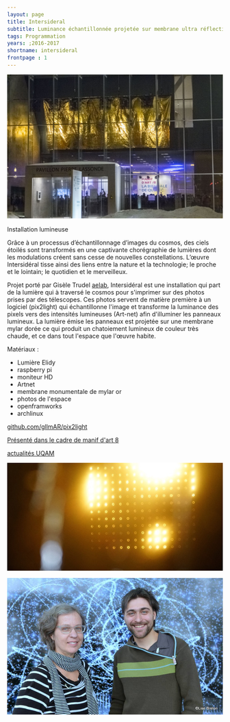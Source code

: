 ```yaml
---
layout: page
title: Intersideral
subtitle: Luminance échantillonnée projetée sur membrane ultra réflective   
tags: Programmation
years: ;2016-2017
shortname: intersideral
frontpage : 1
---
```

![intersideral](img_intersideral_01.jpg)

Installation lumineuse

Grâce à un processus d’échantillonnage d’images du cosmos, des ciels étoilés sont transformés en une captivante chorégraphie de lumières dont les modulations créent sans cesse de nouvelles constellations. L’œuvre Intersidéral tisse ainsi des liens entre la nature et la technologie; le proche et le lointain; le quotidien et le merveilleux.

Projet porté par Gisèle Trudel [aelab](http://aelab.com/wp/), Intersidéral est une installation qui part de la lumière qui à traversé le cosmos pour s'imprimer sur des photos prises par des télescopes. Ces photos servent de matière première à un logiciel (pix2light) qui échantillonne l'image et transforme la luminance des pixels vers des intensités lumineuses (Art-net) afin d'illuminer les panneaux lumineux. La lumière émise les panneaux est projetée sur une membrane mylar dorée ce qui produit un chatoiement lumineux de couleur très chaude, et ce dans tout l'espace que l'œuvre habite. 


Matériaux :

* Lumière Elidy
* raspberry pi 
* moniteur HD
* Artnet
* membrane monumentale de mylar or
* photos de l'espace
* openframworks
* archlinux
 
[github.com/gllmAR/pix2light](https://github.com/gllmAR/pix2light)


[Présenté dans le cadre de manif d'art 8](http://manifdart.org/manif8/programmation-officielle/aelab/)

[actualités UQAM](https://www.actualites.uqam.ca/2017/gisele-trudel-a-la-biennale-de-quebec-et-au-macl)



![intersideral](img_intersideral_02.jpg)

![intersideral](img_intersideral_03.jpg)
